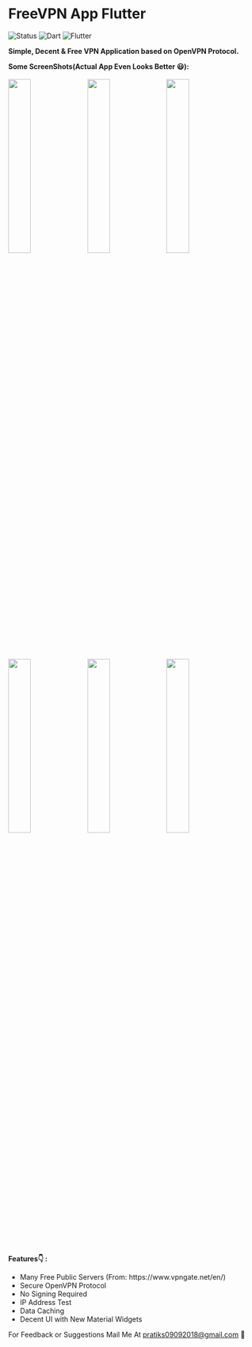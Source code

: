 # FreeVPN App Flutter
![Status](https://img.shields.io/badge/Status-Active-brightgreen)
![Dart](https://img.shields.io/badge/dart-100%25-brightgreen)
![Flutter](https://img.shields.io/badge/Flutter-Cross%20Platform-blue)

<b>Simple, Decent & Free VPN Application based on OpenVPN Protocol.</b></br>

<b>Some ScreenShots(Actual App Even Looks Better 😃):</b></br><br>
<kbd>
<img src="https://github.com/HarshAndroid/FreeVPN-App-Flutter/blob/master/screenshots/1.png" width=30% height=30%/>
<img src="https://github.com/HarshAndroid/FreeVPN-App-Flutter/blob/master/screenshots/2.png" width=30% height=30%/>
<img src="https://github.com/HarshAndroid/FreeVPN-App-Flutter/blob/master/screenshots/3.png" width=30% height=30%/>
<img src="https://github.com/HarshAndroid/FreeVPN-App-Flutter/blob/master/screenshots/4.png" width=30% height=30%/>
<img src="https://github.com/HarshAndroid/FreeVPN-App-Flutter/blob/master/screenshots/5.png" width=30% height=30%/>
<img src="https://github.com/HarshAndroid/FreeVPN-App-Flutter/blob/master/screenshots/6.png" width=30% height=30%/>
</kbd>
<br>
<br>
  
 <b>Features👇 : </b>
<ul>
<li>Many Free Public Servers (From: https://www.vpngate.net/en/)
<li>Secure OpenVPN Protocol
<li>No Signing Required
<li>IP Address Test
<li>Data Caching
<li>Decent UI with New Material Widgets
</ul>
  
For Feedback or Suggestions Mail Me At pratiks09092018@gmail.com 🙂

